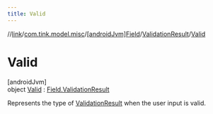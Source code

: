 ```yaml
---
title: Valid
---
```

//[link](../../../../../index.html)/[com.tink.model.misc](../../../index.html)/[[androidJvm]Field](../../index.html)/[ValidationResult](../index.html)/[Valid](index.html)



# Valid



[androidJvm]\
object [Valid](index.html) : [Field.ValidationResult](../index.html)

Represents the type of [ValidationResult](../index.html) when the user input is valid.


